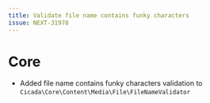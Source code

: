 ```yaml
---
title: Validate file name contains funky characters
issue: NEXT-31978
---
```

# Core
* Added file name contains funky characters validation to `Cicada\Core\Content\Media\File\FileNameValidator`
